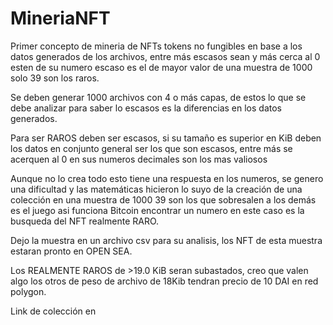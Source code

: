 # MineriaNFT
Primer concepto de mineria de NFTs tokens no fungibles en base a los datos generados de los archivos, entre más escasos sean y más cerca al 0 esten de su numero escaso es el de mayor valor de una muestra de 1000 solo 39 son los raros.

Se deben generar 1000 archivos con 4 o más capas, de estos lo que se debe analizar para saber lo escasos es la diferencias en los datos generados.

Para ser RAROS deben ser escasos, si su tamaño es superior en KiB deben los datos en conjunto general ser los que son escasos, entre más se acerquen al 0 en sus numeros decimales son los mas valiosos

Aunque no lo crea todo esto tiene una respuesta en los numeros, se genero una dificultad y las matemáticas hicieron lo suyo de la creación de una colección en una muestra de 1000 39 son los que sobresalen a los demás es el juego asi funciona Bitcoin encontrar un numero en este caso es la busqueda del NFT realmente RARO.

Dejo la muestra en un archivo csv para su analisis, los NFT de esta muestra estaran pronto en OPEN SEA.  

Los REALMENTE RAROS de >19.0 KiB seran subastados, creo que valen algo los otros de peso de archivo de 18Kib tendran precio de 10 DAI en red polygon.

Link de colección en
